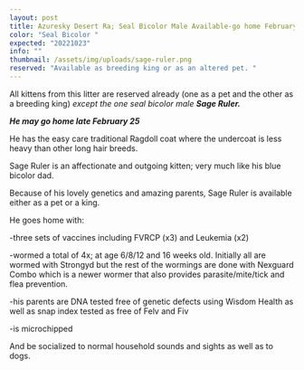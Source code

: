 ```yaml
---
layout: post
title: Azuresky Desert Ra; Seal Bicolor Male Available-go home February 25
color: "Seal Bicolor "
expected: "20221023"
info: ""
thumbnail: /assets/img/uploads/sage-ruler.png
reserved: "Available as breeding king or as an altered pet. "
---
```

 All kittens from this litter are reserved already (one as a pet and the other as a breeding king) *except the one seal bicolor male  **Sage Ruler.*** 

***H﻿e may go home late February 25***

He has the easy care traditional Ragdoll coat where the undercoat is less heavy than other long hair breeds.  

Sage Ruler is an affectionate and outgoing kitten; very much like his blue bicolor dad.

 Because of his lovely genetics and amazing parents, Sage Ruler is available either as a pet or a king. 

He goes home with: 

\-﻿three sets of vaccines including FVRCP (x3)  and Leukemia (x2)

\-﻿wormed a total of 4x; at age 6/8/12 and 16 weeks old. Initially all are wormed with Strongyd but the rest of the wormings are done with Nexguard Combo which is a newer wormer that also provides parasite/mite/tick and flea prevention. 

\-﻿his parents are DNA tested free of genetic defects using Wisdom Health as well as snap index tested as free of Felv and Fiv

\-﻿is microchipped

And be socialized to normal household sounds and sights as well as to dogs.